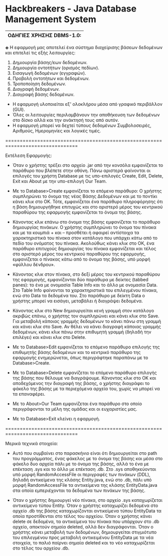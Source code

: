 # Hackbreakers - Java Database Management System
|                ΟΔΗΓΙΕΣ ΧΡΗΣΗΣ DBMS-1.0:                 |
|---------------------------------------------------------|              

◈ Η εφαρμογή μας αποτελεί ένα σύστημα διαχείρισης βάσεων δεδομένων και επιτελεί τις εξής λειτουργίες:
   1. Δημιουργία βάσης/εων δεδομένων.
   2. Δημιουργία οντοτήτων (ορισμός πεδίων).
   3. Εισαγωγή δεδομένων (εγγραφών).
   4. Προβολή οντοτήτων και δεδομένων.
   5. Τροποποίηση δεδομένων.
   6. Διαγραφή δεδομένων.
   7. Διαγραφή βάσης δεδομένων.

* Η εφαρμογή υλοποιείται εξ' ολοκλήρου μέσα από γραφικό περιβάλλον (GUI).
* Όλες οι λειτουργίες περιλαμβάνουν την αποθήκευση των δεδομένων στο δίσκο αλλά και την ανάκτησή τους από αυτόν. 
* Η εφαρμογή μπορεί να δεχτεί τύπους δεδομένων Συμβολοσειρές, Αριθμούς, Ημερομηνίες και λογικές τιμές.

===============================================================================

Εκτέλεση Εφαρμογής:

* Όταν ο χρήστης τρέξει στο αρχείο .jar από την κονσόλα εμφανίζεται το παράθυρο που βλέπετε στην οθόνη.
Πάνω αριστερά φαίνονται οι επιλογές του χρήστη Database με τις υπο-επιλογές Create, Edit, Delete, Exit και About με την υπο-επιλογή Our Team.

* Με το Database>Create εμφανίζεται το επόμενο παράθυρο:
Ο χρήστης συμπληρώνει το όνομα της νέας Βάσης Δεδομένων και με το ποντίκι κάνει κλικ στο ΟΚ. Τότε, εμφανίζεται ένα παράθυρο πληροφόρησης ότι η βάση δημιουργήθηκε επιτυχώς και στο αριστερό μέρος του κεντρικού παραθύρου της εφαρμογής εμφανίζεται το όνομα της βάσης. 

* Κάνοντας κλικ επάνω στο όνομα της βάσης εμφανίζεται το παράθυρο δημιουργίας πινάκων. Ο χρήστης συμπληρώνει το όνομα του πίνακα και με τα κουμπιά + και – προσθέτει ή αφαιρεί αντίστοιχα τα χαρακτηριστικά του πίνακα στον κατάλογο που υπάρχει κάτω από το πεδίο του ονόματος του πίνακα. Ακολούθως κάνει κλικ στο ΟΚ, ένα παράθυρο επιτυχούς δημιουργίας του πίνακα εμφανίζεται και τέλος στο αριστερό μέρος του κεντρικού παραθύρου της εφαρμογής, εμφανίζεται ο πίνακας κάτω από το όνομα της βάσης, υπό μορφή «φύλλου δένδρου».

* Κάνοντας κλικ στον πίνακα, στο δεξί μέρος του κεντρικού παραθύρου της εφαρμογής, εμφανίζονται δύο παράθυρα με δείκτες (tabbed panes): το ένα με ονομασία Table Info και το άλλο με ονομασία Data. Στο Table Info φαίνονται τα χαρακτηριστικά του επιλεγμένου πίνακα, ενώ στο Data τα δεδομένα του. Στο παράθυρο με δείκτη Data ο χρήστης μπορεί να εισάγει, μεταβάλει ή διαγράψει δεδομένα. 

* Κάνοντας κλικ στο New δημιουργείται κενή γραμμή στον κατάλογο ακριβώς επάνω, ο χρήστης τον συμπληρώνει και κάνει κλικ στο Save. Για μεταβολή κάποιας γραμμής δεδομένων το κάνει πάνω στη γραμμή και κάνει κλικ στο Save. Αν θέλει να κάνει διαγραφή κάποιας γραμμής δεδομένων, κάνει κλικ πάνω στην επιθυμητή γραμμή (δηλαδή την επιλέγει) και κάνει κλικ στο Delete.

* Με το Database>Edit εμφανίζεται το επόμενο παράθυρο επιλογής της επιθυμητής βάσης δεδομένων και το κεντρικό παράθυρο της εφαρμογής ενημερώνεται, όπως περιγράφτηκε παραπάνω με το Database>Create.

* Με το Database>Delete εμφανίζεται το επόμενο παράθυρο επιλογής της βάσης που θέλουμε να διαγράψουμε. Κάνοντας κλικ στο ΟΚ και αποδεχόμενος την διαγραφή της βάσης, ο χρήστης διαγράφει το φάκελο της βάσης με τα περιεχόμενα αρχεία του, χωρίς να μπορεί να τα επαναφέρει.

* Με το About>Our Team εμφανίζεται ένα παράθυρο στο οποίο περιγράφονται τα μέλη της ομάδας και οι ευχαριστίες μας.

* Με το Database>Exit κλείνει η εφαρμογή.

===============================================================================

Μερικά τεχνικά στοιχεία:

* Αυτό που συμβαίνει στο παρασκήνιο είναι ότι δημιουργείται στο path του προγράμματος, ένας φάκελος με το όνομα της βάσης και μέσα στο φάκελο δυο αρχεία πάλι με το όνομα της βάσης, αλλά το ένα με επέκταση .sys και το άλλο με επέκταση .db. Στο .sys αποθηκεύονται υπό μορφή RandomAccessFile οι περιγραφές των πινάκων (DDL), δηλαδή αντικείμενα της κλάσης Entity.java, ενώ στο .db, πάλι υπό μορφή RandomAccessFile τα αντικείμενα της κλάσης EntityData.java στα οποία εμπεριέχονται τα δεδομένα των πινάκων της βάσης.

* Όταν ο χρήστης δημιουργεί νέο πίνακα, στο αρχείο .sys καταχωρίζεται αντικείμενο τύπου Entity. Όταν ο χρήστης καταχωρίζει δεδομένα στο αρχείο .db της βάσης καταχωρίζονται αντικείμενα τύπου EntityData τα οποία προστίθενται στο τέλος του αρχείου. Όταν ο χρήστης κάνει delete σε δεδομένα, τα αντικείμενα του πίνακα που υπάρχουν στο .db αρχείο, αποκτούν σημαία deleted, αλλά δεν διαγράφονται. Όταν ο χρήστης κάνει μεταβολή των δεδομένων, δημιουργείται στιγμιότυπο του επιλεγμένου προς μεταβολή αντικειμένου EntityData με τα νέα στοιχεία, το παλιό παίρνει σημαία deleted και το νέο καταχωρίζεται στο τέλος του αρχείου .db. 
